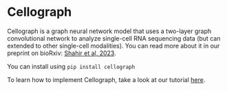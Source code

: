 # Cellograph

Cellograph is a graph neural network model that uses a two-layer graph convolutional network to analyze single-cell RNA sequencing data (but can extended to other single-cell modalities). You can read more about it in our preprint on bioRxiv: [Shahir et al, 2023](https://www.biorxiv.org/content/10.1101/2023.02.24.528672v1).

You can install using `pip install cellograph`

To learn how to implement Cellograph, take a look at our tutorial [here](https://github.com/jashahir/cellograph/blob/main/CellographHumanOrganoid.ipynb).
